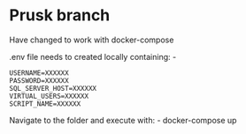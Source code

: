 # Prusk branch

Have changed to work with docker-compose

.env file needs to created locally containing: -

    USERNAME=XXXXXX
    PASSWORD=XXXXXX
    SQL_SERVER_HOST=XXXXXX
    VIRTUAL_USERS=XXXXXX
    SCRIPT_NAME=XXXXXX

Navigate to the folder and execute with: -
    docker-compose up
